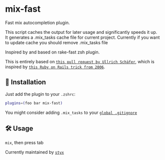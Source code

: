 # mix-fast

Fast mix autocompletion plugin.

This script caches the output for later usage and significantly speeds it up. It
generates a .mix_tasks cache file for current project. Currently if you want to
update cache you should remove .mix_tasks file

Inspired by and based on rake-fast zsh plugin.

This is entirely based on
[`this pull request by Ullrich Schäfer`](https://github.com/robb/.dotfiles/pull/10/),
which is inspired by
[`this Ruby on Rails trick from 2006`](https://weblog.rubyonrails.org/2006/3/9/fast-rake-task-completion-for-zsh/).

## 🚀 Installation

Just add the plugin to your `.zshrc`:

```bash
plugins=(foo bar mix-fast)
```

You might consider adding `.mix_tasks` to your
[`global .gitignore`](https://help.github.com/articles/ignoring-files#global-gitignore)

## 🛠️ Usage

`mix`, then press tab

Currently maintained by [`styx`](https://github.com/styx/)
